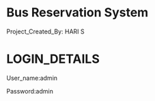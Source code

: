 # Bus Reservation System

Project_Created_By: HARI S

# LOGIN_DETAILS

User_name:admin

Password:admin
